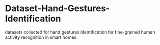 # Dataset-Hand-Gestures-Identification
datasets collected for hand gestures Identification for fine-grained human activity recognition in smart homes. 
